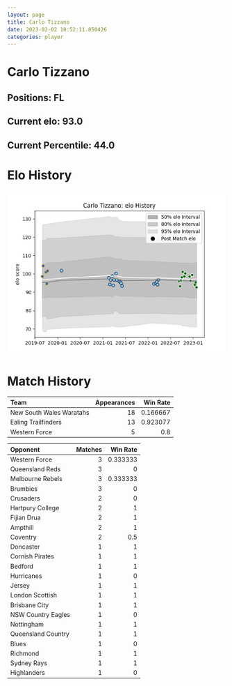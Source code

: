 ```yaml
---  
layout: page  
title: Carlo Tizzano  
date: 2023-02-02 18:52:11.850426  
categories: player  
---
```

# Carlo Tizzano

## Positions: FL

## Current elo: 93.0

## Current Percentile: 44.0

# Elo History


![elo history](history_CarloTizzano.png)
# Match History


| Team                     |   Appearances |   Win Rate |
|:-------------------------|--------------:|-----------:|
| New South Wales Waratahs |            18 |   0.166667 |
| Ealing Trailfinders      |            13 |   0.923077 |
| Western Force            |             5 |   0.8      |

| Opponent           |   Matches |   Win Rate |
|:-------------------|----------:|-----------:|
| Western Force      |         3 |   0.333333 |
| Queensland Reds    |         3 |   0        |
| Melbourne Rebels   |         3 |   0.333333 |
| Brumbies           |         3 |   0        |
| Crusaders          |         2 |   0        |
| Hartpury College   |         2 |   1        |
| Fijian Drua        |         2 |   1        |
| Ampthill           |         2 |   1        |
| Coventry           |         2 |   0.5      |
| Doncaster          |         1 |   1        |
| Cornish Pirates    |         1 |   1        |
| Bedford            |         1 |   1        |
| Hurricanes         |         1 |   0        |
| Jersey             |         1 |   1        |
| London Scottish    |         1 |   1        |
| Brisbane City      |         1 |   1        |
| NSW Country Eagles |         1 |   0        |
| Nottingham         |         1 |   1        |
| Queensland Country |         1 |   1        |
| Blues              |         1 |   0        |
| Richmond           |         1 |   1        |
| Sydney Rays        |         1 |   1        |
| Highlanders        |         1 |   0        |